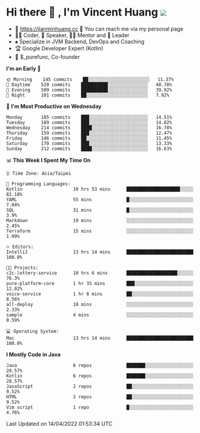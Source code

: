 # Hi there 👋 , I'm Vincent Huang ![](https://komarev.com/ghpvc/?username=Jian-Min-Huang)
- 💎 https://jianminhuang.cc 🙋 You can reach me via my personal page
- 👨‍💻 Coder, 🎤 Speaker, 👨‍🏫 Mentor and 🚀 Leader
- ♠️ Specialize in JVM Backend, DevOps and Coaching
- 🏆 Google Developer Expert (Kotlin)
- 💼 $_purefunc, Co-founder

<!--START_SECTION:waka-->
**I'm an Early 🐤** 

```text
🌞 Morning    145 commits    ██░░░░░░░░░░░░░░░░░░░░░░░   11.37% 
🌆 Daytime    520 commits    ██████████░░░░░░░░░░░░░░░   40.78% 
🌃 Evening    509 commits    ██████████░░░░░░░░░░░░░░░   39.92% 
🌙 Night      101 commits    ██░░░░░░░░░░░░░░░░░░░░░░░   7.92%

```
📅 **I'm Most Productive on Wednesday** 

```text
Monday       185 commits    ███░░░░░░░░░░░░░░░░░░░░░░   14.51% 
Tuesday      189 commits    ███░░░░░░░░░░░░░░░░░░░░░░   14.82% 
Wednesday    214 commits    ████░░░░░░░░░░░░░░░░░░░░░   16.78% 
Thursday     159 commits    ███░░░░░░░░░░░░░░░░░░░░░░   12.47% 
Friday       146 commits    ██░░░░░░░░░░░░░░░░░░░░░░░   11.45% 
Saturday     170 commits    ███░░░░░░░░░░░░░░░░░░░░░░   13.33% 
Sunday       212 commits    ████░░░░░░░░░░░░░░░░░░░░░   16.63%

```


📊 **This Week I Spent My Time On** 

```text
⌚︎ Time Zone: Asia/Taipei

💬 Programming Languages: 
Kotlin                   10 hrs 53 mins      ████████████████████░░░░░   82.18% 
YAML                     55 mins             █░░░░░░░░░░░░░░░░░░░░░░░░   7.04% 
SQL                      31 mins             █░░░░░░░░░░░░░░░░░░░░░░░░   3.9% 
Markdown                 19 mins             ░░░░░░░░░░░░░░░░░░░░░░░░░   2.45% 
Terraform                15 mins             ░░░░░░░░░░░░░░░░░░░░░░░░░   1.99%

🔥 Editors: 
IntelliJ                 13 hrs 14 mins      █████████████████████████   100.0%

🐱‍💻 Projects: 
c2c-lottery-service      10 hrs 6 mins       ███████████████████░░░░░░   76.3% 
pure-platform-core       1 hr 35 mins        ███░░░░░░░░░░░░░░░░░░░░░░   12.02% 
voice-service            1 hr 8 mins         ██░░░░░░░░░░░░░░░░░░░░░░░   8.56% 
all-deploy               18 mins             ░░░░░░░░░░░░░░░░░░░░░░░░░   2.33% 
sample                   4 mins              ░░░░░░░░░░░░░░░░░░░░░░░░░   0.59%

💻 Operating System: 
Mac                      13 hrs 14 mins      █████████████████████████   100.0%

```

**I Mostly Code in Java** 

```text
Java                     6 repos             ███████░░░░░░░░░░░░░░░░░░   28.57% 
Kotlin                   6 repos             ███████░░░░░░░░░░░░░░░░░░   28.57% 
JavaScript               2 repos             ██░░░░░░░░░░░░░░░░░░░░░░░   9.52% 
HTML                     2 repos             ██░░░░░░░░░░░░░░░░░░░░░░░   9.52% 
Vim script               1 repo              █░░░░░░░░░░░░░░░░░░░░░░░░   4.76%

```



 Last Updated on 14/04/2022 01:53:34 UTC
<!--END_SECTION:waka-->
